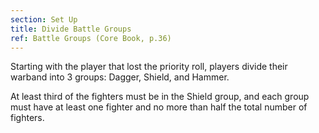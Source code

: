 ```yaml
---
section: Set Up
title: Divide Battle Groups
ref: Battle Groups (Core Book, p.36)
---
```


Starting with the player that lost the priority roll, players divide their warband into 3 groups: Dagger, Shield, and Hammer.

At least third of the fighters must be in the Shield group, and each group must have at least one fighter and no more than half the total number of fighters.
